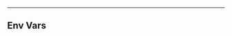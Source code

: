 <!-- Space: Projects -->
<!-- Parent: TerraformModuleTemplate -->
<!-- Title: EnvVars TerraformModuleTemplate -->
<!-- Label: TerraformModuleTemplate -->
<!-- Label: Project -->
<!-- Label: EnvVars -->
<!-- Include: disclaimer.md -->
<!-- Include: ac:toc -->

---

## Env Vars
